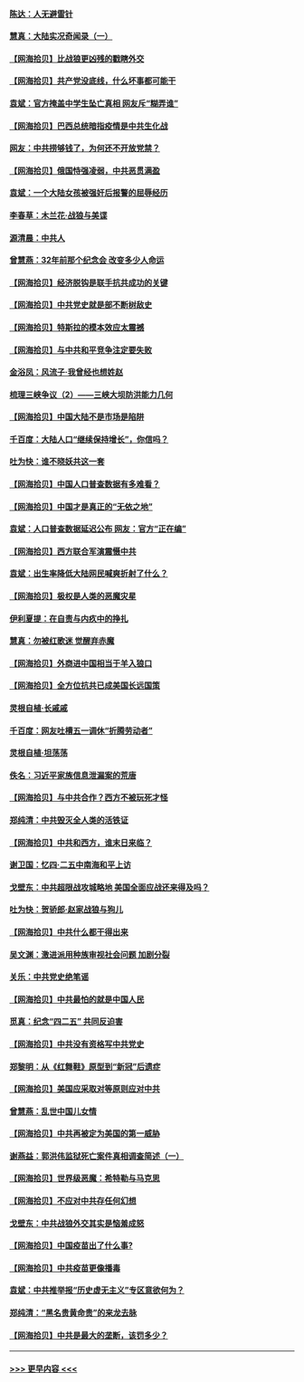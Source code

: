 #### [陈达：人无避雷针](../pages/nsc993/n12947098.md?t=05140502) 
#### [慧真：大陆实况奇闻录（一）](../pages/nsc993/n12945811.md?t=05140502) 
#### [【网海拾贝】比战狼更凶残的戳瞎外交](../pages/nsc993/n12945717.md?t=05140502) 
#### [【网海拾贝】共产党没底线，什么坏事都可能干](../pages/nsc993/n12942090.md?t=05140502) 
#### [袁斌：官方掩盖中学生坠亡真相 网友斥“糊弄谁”](../pages/nsc993/n12942029.md?t=05140502) 
#### [【网海拾贝】巴西总统暗指疫情是中共生化战](../pages/nsc993/n12938999.md?t=05140502) 
#### [网友：中共捞够钱了，为何还不开放党禁？](../pages/nsc993/n12938952.md?t=05140502) 
#### [【网海拾贝】俄国恃强凌弱，中共恶贯满盈](../pages/nsc993/n12936626.md?t=05140502) 
#### [袁斌：一个大陆女孩被强奸后报警的屈辱经历](../pages/nsc993/n12936547.md?t=05140502) 
#### [李春草：木兰花·战狼与美谍](../pages/nsc993/n12935995.md?t=05140502) 
#### [源清晨：中共人](../pages/nsc993/n12935589.md?t=05140502) 
#### [曾慧燕：32年前那个纪念会 改变多少人命运](../pages/nsc993/n12934233.md?t=05140502) 
#### [【网海拾贝】经济脱钩是联手抗共成功的关键](../pages/nsc993/n12934176.md?t=05140502) 
#### [【网海拾贝】中共党史就是部不断树敌史](../pages/nsc993/n12932844.md?t=05140502) 
#### [【网海拾贝】特斯拉的模本效应太震撼](../pages/nsc993/n12925626.md?t=05140502) 
#### [【网海拾贝】与中共和平竞争注定要失败](../pages/nsc993/n12923326.md?t=05140502) 
#### [金浴凤：风流子‧我曾经也想姓赵](../pages/nsc993/n12920911.md?t=05140502) 
#### [梳理三峡争议（2）——三峡大坝防洪能力几何](../pages/nsc993/n12920173.md?t=05140502) 
#### [【网海拾贝】中国大陆不是市场是陷阱](../pages/nsc993/n12920143.md?t=05140502) 
#### [千百度：大陆人口“继续保持增长”，你信吗？](../pages/nsc993/n12918946.md?t=05140502) 
#### [吐为快：谁不晓妖共这一套](../pages/nsc993/n12918941.md?t=05140502) 
#### [【网海拾贝】中国人口普查数据有多难看？](../pages/nsc993/n12917822.md?t=05140502) 
#### [【网海拾贝】中国才是真正的“无依之地”](../pages/nsc993/n12915845.md?t=05140502) 
#### [袁斌：人口普查数据延迟公布 网友：官方“正在编”](../pages/nsc993/n12915748.md?t=05140502) 
#### [【网海拾贝】西方联合军演震慑中共](../pages/nsc993/n12913466.md?t=05140502) 
#### [袁斌：出生率降低大陆网民喊爽折射了什么？](../pages/nsc993/n12913365.md?t=05140502) 
#### [【网海拾贝】极权是人类的恶魔灾星](../pages/nsc993/n12910697.md?t=05140502) 
#### [伊利夏提：在自责与内疚中的挣扎](../pages/nsc993/n12910493.md?t=05140502) 
#### [慧真：勿被红歌迷 觉醒弃赤魔](../pages/nsc993/n12910485.md?t=05140502) 
#### [【网海拾贝】外商进中国相当于羊入狼口](../pages/nsc993/n12908274.md?t=05140502) 
#### [【网海拾贝】全方位抗共已成美国长远国策](../pages/nsc993/n12906878.md?t=05140502) 
#### [灵根自植‧长戚戚](../pages/nsc993/n12905585.md?t=05140502) 
#### [千百度：网友吐槽五一调休“折腾劳动者”](../pages/nsc993/n12905934.md?t=05140502) 
#### [灵根自植‧坦荡荡](../pages/nsc993/n12905562.md?t=05140502) 
#### [佚名：习近平家族信息泄漏案的荒唐](../pages/nsc993/n12904705.md?t=05140502) 
#### [【网海拾贝】与中共合作？西方不被玩死才怪](../pages/nsc993/n12903873.md?t=05140502) 
#### [郑纯清：中共毁灭全人类的活铁证](../pages/nsc993/n12903785.md?t=05140502) 
#### [【网海拾贝】中共和西方，谁末日来临？](../pages/nsc993/n12903482.md?t=05140502) 
#### [谢卫国：忆四‧二五中南海和平上访](../pages/nsc993/n12902192.md?t=05140502) 
#### [戈壁东：中共超限战攻城略地 美国全面应战还来得及吗？](../pages/nsc993/n12902297.md?t=05140502) 
#### [吐为快：贺骄郎‧赵家战狼与狗儿](../pages/nsc993/n12902280.md?t=05140502) 
#### [【网海拾贝】中共什么都干得出来](../pages/nsc993/n12897500.md?t=05140502) 
#### [吴文渊：激进派用种族审视社会问题 加剧分裂](../pages/nsc993/n12893881.md?t=05140502) 
#### [关乐：中共党史绝笔谣](../pages/nsc993/n12897270.md?t=05140502) 
#### [【网海拾贝】中共最怕的就是中国人民](../pages/nsc993/n12894705.md?t=05140502) 
#### [觅真：纪念“四二五” 共同反迫害](../pages/nsc993/n12894553.md?t=05140502) 
#### [【网海拾贝】中共没有资格写中共党史](../pages/nsc993/n12892231.md?t=05140502) 
#### [郑黎明：从《红舞鞋》原型到“新冠”后遗症](../pages/nsc993/n12890469.md?t=05140502) 
#### [【网海拾贝】美国应采取对等原则应对中共](../pages/nsc993/n12889176.md?t=05140502) 
#### [曾慧燕：乱世中国儿女情](../pages/nsc993/n12887931.md?t=05140502) 
#### [【网海拾贝】中共再被定为美国的第一威胁](../pages/nsc993/n12887580.md?t=05140502) 
#### [谢燕益：郭洪伟监狱死亡案件真相调查简述（一）](../pages/nsc993/n12885648.md?t=05140502) 
#### [【网海拾贝】世界级恶魔：希特勒与马克思](../pages/nsc993/n12884062.md?t=05140502) 
#### [【网海拾贝】不应对中共存任何幻想](../pages/nsc993/n12881460.md?t=05140502) 
#### [戈壁东：中共战狼外交其实是恼羞成怒](../pages/nsc993/n12880392.md?t=05140502) 
#### [【网海拾贝】中国疫苗出了什么事?](../pages/nsc993/n12879124.md?t=05140502) 
#### [【网海拾贝】中共疫苗更像播毒](../pages/nsc993/n12876631.md?t=05140502) 
#### [袁斌：中共推举报“历史虚无主义”专区意欲何为？](../pages/nsc993/n12876530.md?t=05140502) 
#### [郑纯清：“黑名贵黄命贵”的来龙去脉](../pages/nsc993/n12875589.md?t=05140502) 
#### [【网海拾贝】中共是最大的垄断，该罚多少？](../pages/nsc993/n12874006.md?t=05140502) 

----
#### [ >>> 更早内容 <<< ](../indexes/nsc993-earlier.md)
